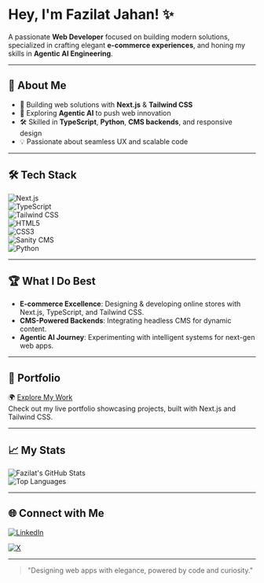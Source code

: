 # Hey, I'm Fazilat Jahan! ✨

A passionate **Web Developer** focused on building modern solutions, specialized in crafting elegant **e-commerce experiences**, and honing my skills in **Agentic AI Engineering**.

---

## 🌟 About Me
- 🔭 Building web solutions with **Next.js** & **Tailwind CSS**  
- 🌱 Exploring **Agentic AI** to push web innovation  
- 🛠️ Skilled in **TypeScript**, **Python**, **CMS backends**, and responsive design  
- 💡 Passionate about seamless UX and scalable code   

---

## 🛠️ Tech Stack
![Next.js](https://img.shields.io/badge/Next.js-000000?style=flat&logo=nextdotjs&logoColor=white)  
![TypeScript](https://img.shields.io/badge/TypeScript-3178C6?style=flat&logo=typescript&logoColor=white)  
![Tailwind CSS](https://img.shields.io/badge/Tailwind_CSS-38B2AC?style=flat&logo=tailwind-css&logoColor=white)  
![HTML5](https://img.shields.io/badge/HTML5-E34F26?style=flat&logo=html5&logoColor=white)  
![CSS3](https://img.shields.io/badge/CSS3-1572B6?style=flat&logo=css3&logoColor=white)    
![Sanity CMS](https://img.shields.io/badge/Sanity_CMS-F03E2F?style=flat&logo=sanity&logoColor=white)   
![Python](https://img.shields.io/badge/Python-3776AB?style=flat&logo=python&logoColor=white)

---

## 🏆 What I Do Best
- **E-commerce Excellence**: Designing & developing online stores with Next.js, TypeScript, and Tailwind CSS.  
- **CMS-Powered Backends**: Integrating headless CMS for dynamic content.  
- **Agentic AI Journey**: Experimenting with intelligent systems for next-gen web apps.  

---

## 📂 Portfolio
🌍 [Explore My Work](https://my-portfolio-fazilat-jahans-projects.vercel.app/)  
Check out my live portfolio showcasing projects, built with Next.js and Tailwind CSS.

---

## 📈 My Stats
![Fazilat's GitHub Stats](https://github-readme-stats.vercel.app/api?username=Fazilat-Jahan&show_icons=true&theme=dracula&hide_border=true)  
![Top Languages](https://github-readme-stats.vercel.app/api/top-langs/?username=Fazilat-Jahan&layout=compact&theme=dracula&hide_border=true)  

---

## 🌐 Connect with Me
[![LinkedIn](https://img.shields.io/badge/LinkedIn-0077B5?style=flat&logo=linkedin&logoColor=white)](https://www.linkedin.com/in/fazilat-jahan-web-developer/)

[![X](https://img.shields.io/badge/X-000000?style=flat&logo=x&logoColor=white)](https://x.com/ItxFaziSays)
  
---

> "Designing web apps with elegance, powered by code and curiosity."

